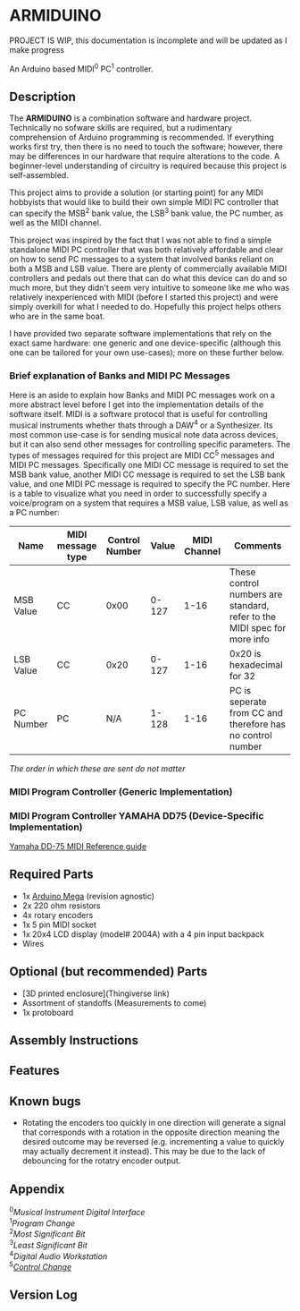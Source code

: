 # ARMIDUINO

PROJECT IS WIP, this documentation is incomplete and will be updated as I make progress

An Arduino based MIDI<sup>0</sup> PC<sup>1</sup> controller.

## Description

The **ARMIDUINO** is a combination software and hardware project. Technically no sofware skills are required, but a rudimentary comprehension of Arduino programming is recommended. If everything works first try, then there is no need to touch the software; however, there may be differences in our hardware that require alterations to the code. A beginner-level understanding of circuitry is required because this project is self-assembled.

This project aims to provide a solution (or starting point) for any MIDI hobbyists that would like to build their own simple MIDI PC controller that can specify the MSB<sup>2</sup> bank value, the LSB<sup>3</sup> bank value, the PC number, as well as the MIDI channel.

This project was inspired by the fact that I was not able to find a simple standalone MIDI PC controller that was both relatively affordable and clear on how to send PC messages to a system that involved banks reliant on both a MSB and LSB value. There are plenty of commercially available MIDI controllers and pedals out there that can do what this device can do and so much more, but they didn't seem very intuitive to someone like me who was relatively inexperienced with MIDI (before I started this project) and were simply overkill for what I needed to do. Hopefully this project helps others who are in the same boat. 

I have provided two separate software implementations that rely on the exact same hardware: one generic and one device-specific (although this one can be tailored for your own use-cases); more on these further below.

### Brief explanation of Banks and MIDI PC Messages

Here is an aside to explain how Banks and MIDI PC messages work on a more abstract level before I get into the implementation details of the software itself. MIDI is a software protocol that is useful for controlling musical instruments whether thats through a DAW<sup>4</sup> or a Synthesizer. Its most common use-case is for sending musical note data across devices, but it can also send other messages for controlling specific parameters. The types of messages required for this project are MIDI CC<sup>5</sup> messages and MIDI PC messages. Specifically one MIDI CC message is required to set the MSB bank value, another MIDI CC message is required to set the LSB bank value, and one MIDI PC message is required to specify the PC number. Here is a table to visualize what you need in order to successfully specify a voice/program on a system that requires a MSB value, LSB value, as well as a PC number:

| Name      | MIDI message type | Control Number | Value | MIDI Channel | Comments                                                                 |
|-----------|-------------------|----------------|-------|--------------|--------------------------------------------------------------------------|
| MSB Value | CC                | 0x00           | 0-127 | 1-16         | These control numbers are standard, refer to the MIDI spec for more info |
| LSB Value | CC                | 0x20           | 0-127 | 1-16         | 0x20 is hexadecimal for 32                                               |
| PC Number | PC                | N/A            | 1-128 | 1-16         | PC is seperate from CC and therefore has no control number               |

*The order in which these are sent do not matter*


### MIDI Program Controller (Generic Implementation)

### MIDI Program Controller YAMAHA DD75 (Device-Specific Implementation)

[Yamaha DD-75 MIDI Reference guide](https://usa.yamaha.com/files/download/other_assets/3/892623/dd75_en_mr_a0_web.pdf)

## Required Parts

- 1x [Arduino Mega](https://store-usa.arduino.cc/products/arduino-mega-2560-rev3?selectedStore=us) (revision agnostic)
- 2x 220 ohm resistors
- 4x rotary encoders
- 1x 5 pin MIDI socket
- 1x 20x4 LCD display (model# 2004A) with a 4 pin input backpack
- Wires

## Optional (but recommended) Parts

- [3D printed enclosure](Thingiverse link)
- Assortment of standoffs (Measurements to come)
- 1x protoboard

## Assembly Instructions


## Features



## Known bugs

- Rotating the encoders too quickly in one direction will generate a signal that corresponds with a rotation in the opposite direction meaning the desired outcome may be reversed (e.g. incrementing a value to quickly may actually decrement it instead). This may be due to the lack of debouncing for the rotatry encoder output.

## Appendix
<sup>0</sup>*Musical Instrument Digital Interface* \
<sup>1</sup>*Program Change* \
<sup>2</sup>*Most Significant Bit* \
<sup>3</sup>*Least Significant Bit* \
<sup>4</sup>*Digital Audio Workstation* \
<sup>5</sup>[*Control Change*](https://www.midi.org/specifications-old/item/table-3-control-change-messages-data-bytes-2)

## Version Log